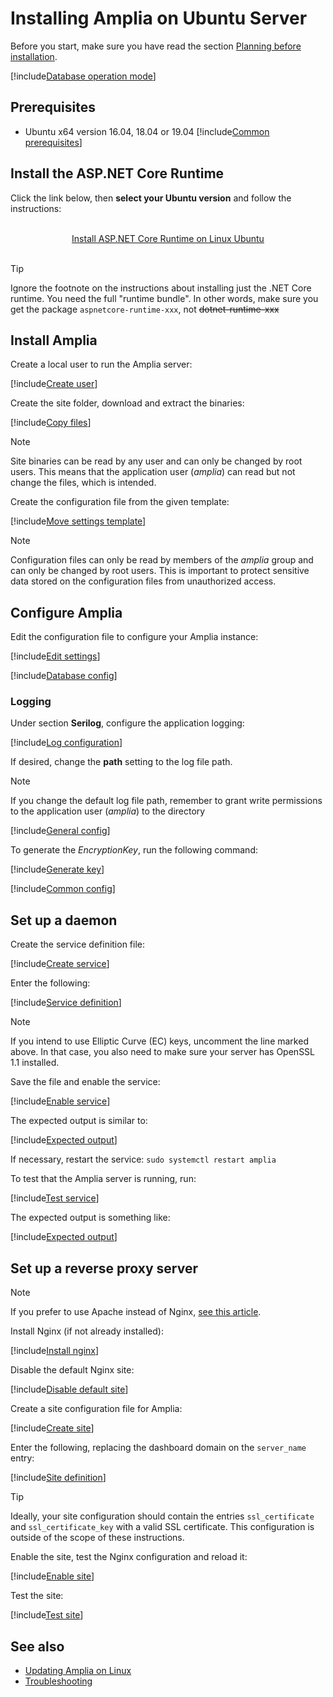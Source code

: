 ﻿# Installing Amplia on Ubuntu Server

<!-- https://docs.microsoft.com/en-us/aspnet/core/host-and-deploy/linux-nginx?view=aspnetcore-2.2 -->

Before you start, make sure you have read the section [Planning before installation](../index.md#planning).

[!include[Database operation mode](../includes/database-mode.md)]

## Prerequisites

* Ubuntu x64 version 16.04, 18.04 or 19.04
[!include[Common prerequisites](../includes/common-requisites.md)]

## Install the ASP.NET Core Runtime

Click the link below, then **select your Ubuntu version** and follow the instructions:

<br />
<center>
<a href="https://docs.microsoft.com/en-us/dotnet/core/install/linux-package-manager-ubuntu-1804" target="_blank">Install ASP.NET Core Runtime on Linux Ubuntu</a>
</center>
<br />

> [!TIP]
> Ignore the footnote on the instructions about installing just the .NET Core runtime. You need the full "runtime bundle". In other words, make sure you get the package `aspnetcore-runtime-xxx`, not ~~dotnet-runtime-xxx~~

## Install Amplia

Create a local user to run the Amplia server:

[!include[Create user](../../../../../includes/amplia/ubuntu/create-user.md)]

Create the site folder, download and extract the binaries:

[!include[Copy files](../../../../../includes/amplia/ubuntu/copy-files.md)]

> [!NOTE]
> Site binaries can be read by any user and can only be changed by root users. This means that the application user (*amplia*) can read but not change the files, which is intended.

Create the configuration file from the given template:

[!include[Move settings template](../../../../../includes/amplia/ubuntu/move-settings-template.md)]

> [!NOTE]
> Configuration files can only be read by members of the *amplia* group and can only be changed by root users. This is important to protect sensitive data stored on the configuration files from unauthorized access.

## Configure Amplia

Edit the configuration file to configure your Amplia instance:

[!include[Edit settings](../../../../../includes/amplia/ubuntu/edit-settings.md)]

[!include[Database config](../includes/database-config.md)]

### Logging

Under section **Serilog**, configure the application logging:

[!include[Log configuration](../../../../../includes/amplia/ubuntu/log-config.md)]

If desired, change the **path** setting to the log file path.

> [!NOTE]
> If you change the default log file path, remember to grant write permissions to the application user (*amplia*) to the directory

<a name="encryption-key-generation" /> <!-- This anchor actually belongs a bit farther below, placing it here is a workaround -->

[!include[General config](../includes/general-config.md)]

To generate the *EncryptionKey*, run the following command:

[!include[Generate key](../../../../../includes/amplia/ubuntu/gen-key.md)]

[!include[Common config](../includes/common-config.md)]

## Set up a daemon

Create the service definition file:

[!include[Create service](../../../../../includes/amplia/ubuntu/create-service.md)]

Enter the following:

[!include[Service definition](../../../../../includes/amplia/ubuntu/service-definition.md)]

> [!NOTE]
> If you intend to use Elliptic Curve (EC) keys, uncomment the line marked above. In that case, you also need to make sure your server has OpenSSL 1.1 installed.

Save the file and enable the service:

[!include[Enable service](../../../../../includes/amplia/ubuntu/enable-service.md)]

The expected output is similar to:

[!include[Expected output](../../../../../includes/amplia/ubuntu/enable-service-output.md)]

If necessary, restart the service: `sudo systemctl restart amplia`

To test that the Amplia server is running, run:

[!include[Test service](../../../../../includes/amplia/ubuntu/test-service.md)]

The expected output is something like:

[!include[Expected output](../../../../../includes/amplia/ubuntu/test-service-output.md)]

## Set up a reverse proxy server

> [!NOTE]
> If you prefer to use Apache instead of Nginx, [see this article](https://docs.microsoft.com/en-us/aspnet/core/host-and-deploy/linux-apache?view=aspnetcore-2.2#configure-apache).

Install Nginx (if not already installed):

[!include[Install nginx](../../../../../includes/amplia/ubuntu/install-nginx.md)]

Disable the default Nginx site:

[!include[Disable default site](../../../../../includes/amplia/ubuntu/disable-default-site.md)]

Create a site configuration file for Amplia:

[!include[Create site](../../../../../includes/amplia/ubuntu/create-site.md)]

Enter the following, replacing the dashboard domain on the `server_name` entry:

[!include[Site definition](../../../../../includes/amplia/ubuntu/site-definition.md)]

> [!TIP]
> Ideally, your site configuration should contain the entries `ssl_certificate` and `ssl_certificate_key` with a valid SSL certificate. This configuration is outside of the scope of these instructions.

Enable the site, test the Nginx configuration and reload it:

[!include[Enable site](../../../../../includes/amplia/ubuntu/enable-site.md)]

Test the site:

[!include[Test site](../../../../../includes/amplia/ubuntu/test-site.md)]

## See also

* [Updating Amplia on Linux](update.md)
* [Troubleshooting](troubleshoot/index.md)

